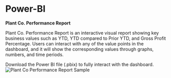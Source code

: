 # Power-BI
**Plant Co. Performance Report**

Plant Co. Performance Report is an interactive visual report showing key business values such as YTD, YTD compared to Prior YTD, and Gross Profit Percentage.
Users can interact with any of the value points in the dashboard, and it will show the corresponding values through graphs, numbers, and time periods.

Download the Power BI file (.pbix) to fully interact with the dashboard.
![Plant Co  Performance Report Sample](https://github.com/dannyjkim37/dannyjkim37/assets/160215128/6b8356d6-5c6b-41b1-b6d9-ce0c7fc65e58)
